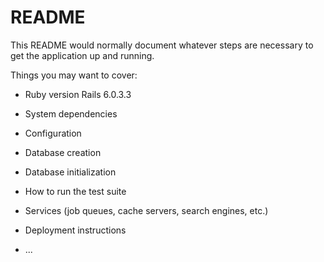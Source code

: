 # README

This README would normally document whatever steps are necessary to get the
application up and running.

Things you may want to cover:

* Ruby version
Rails 6.0.3.3
* System dependencies

* Configuration

* Database creation

* Database initialization

* How to run the test suite

* Services (job queues, cache servers, search engines, etc.)

* Deployment instructions

* ...
